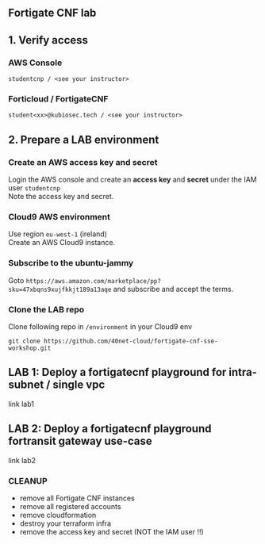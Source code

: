 ## Fortigate CNF lab

## 1. Verify access
### AWS Console
```
studentcnp / <see your instructor>
```
### Forticloud / FortigateCNF
```
student<xx>@kubiosec.tech / <see your instructor>
```

## 2. Prepare a LAB environment
### Create an AWS access key and secret
Login the AWS console and create an **access key** and **secret** under the IAM user `studentcnp`<br>
Note the access key and secret.

### Cloud9 AWS environment
Use region `eu-west-1` (ireland) <br>
Create an AWS Cloud9 instance.

### Subscribe to the ubuntu-jammy
Goto `https://aws.amazon.com/marketplace/pp?sku=47xbqns9xujfkkjt189a13aqe` and subscribe and accept the terms.

### Clone the LAB repo 
Clone following repo in `/environment` in your Cloud9 env
```
git clone https://github.com/40net-cloud/fortigate-cnf-sse-workshop.git
```

## LAB 1: Deploy a fortigatecnf playground for intra-subnet / single vpc
link lab1

## LAB 2: Deploy a fortigatecnf playground fortransit gateway use-case
link lab2

### CLEANUP 
- remove all Fortigate CNF instances
- remove all registered accounts
- remove cloudformation 
- destroy your terraform infra
- remove the access key and secret (NOT the IAM user !!)

